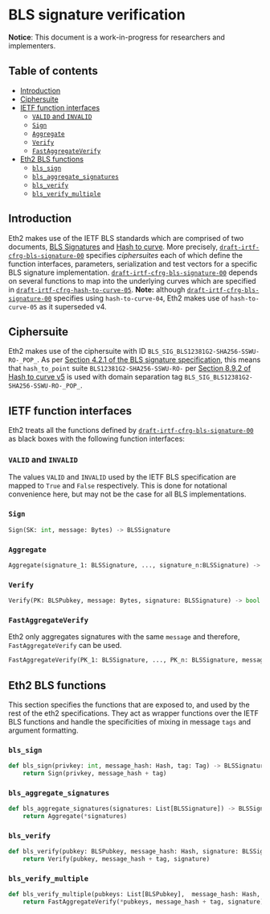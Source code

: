 # BLS signature verification

**Notice**: This document is a work-in-progress for researchers and implementers.

## Table of contents
<!-- TOC -->

- [Introduction](#introduction)
- [Ciphersuite](#ciphersuite)
- [IETF function interfaces](#ietf-function-interfaces)
    - [`VALID` and `INVALID`](#valid-and-invalid)
    - [`Sign`](#sign)
    - [`Aggregate`](#aggregate)
    - [`Verify`](#verify)
    - [`FastAggregateVerify`](#fastaggregateverify)
- [Eth2 BLS functions](#eth2-bls-functions)
    - [`bls_sign`](#bls-sign)
    - [`bls_aggregate_signatures`](#bls-aggregate-signatures)
    - [`bls_verify`](#bls-verify)
    - [`bls_verify_multiple`](#bls-verify-multiple)

<!-- /TOC -->

## Introduction

Eth2 makes use of the IETF BLS standards which are comprised of two documents, [BLS Signatures](https://tools.ietf.org/html/draft-irtf-cfrg-bls-signature-00) and [Hash to curve](https://tools.ietf.org/html/draft-irtf-cfrg-hash-to-curve-05). More precisely, [`draft-irtf-cfrg-bls-signature-00`](https://tools.ietf.org/html/draft-irtf-cfrg-bls-signature-00) specifies *ciphersuites* each of which define the function interfaces, parameters, serialization and test vectors for a specific BLS signature implementation. [`draft-irtf-cfrg-bls-signature-00`](https://tools.ietf.org/html/draft-irtf-cfrg-bls-signature-00) depends on several functions to map into the underlying curves which are specified in [`draft-irtf-cfrg-hash-to-curve-05`](https://tools.ietf.org/html/draft-irtf-cfrg-hash-to-curve-05). **Note:** although [`draft-irtf-cfrg-bls-signature-00`](https://tools.ietf.org/html/draft-irtf-cfrg-bls-signature-00) specifies using `hash-to-curve-04`, Eth2 makes use of `hash-to-curve-05` as it superseded v4.

## Ciphersuite

Eth2 makes use of the ciphersuite with ID `BLS_SIG_BLS12381G2-SHA256-SSWU-RO-_POP_`. As per [Section 4.2.1 of the BLS signature specification](https://tools.ietf.org/html/draft-irtf-cfrg-bls-signature-00#section-4.2.1), this means that `hash_to_point` suite `BLS12381G2-SHA256-SSWU-RO-` per [Section 8.9.2 of Hash to curve v5](https://tools.ietf.org/html/draft-irtf-cfrg-hash-to-curve-05#section-8.9.2) is used with domain separation tag `BLS_SIG_BLS12381G2-SHA256-SSWU-RO-_POP_`.

## IETF function interfaces

Eth2 treats all the functions defined by [`draft-irtf-cfrg-bls-signature-00`](https://tools.ietf.org/html/draft-irtf-cfrg-bls-signature-00) as black boxes with the following function interfaces:

### `VALID` and `INVALID`

The values `VALID` and `INVALID` used by the  IETF BLS specification are mapped to `True` and `False` respectively. This is done for notational convenience here, but may not be the case for all BLS implementations.

### `Sign`

```python
Sign(SK: int, message: Bytes) -> BLSSignature
```

### `Aggregate`

```python
Aggregate(signature_1: BLSSignature, ..., signature_n:BLSSignature) -> BLSSignature
```

### `Verify`

```python
Verify(PK: BLSPubkey, message: Bytes, signature: BLSSignature) -> bool
```

### `FastAggregateVerify`

Eth2 only aggregates signatures with the same `message` and therefore, `FastAggregateVerify` can be used.

```python
FastAggregateVerify(PK_1: BLSSignature, ..., PK_n: BLSSignature, message: Bytes, signature: BLSSignature) -> bool
```

## Eth2 BLS functions

This section specifies the functions that are exposed to, and used by the rest of the eth2 specifications. They act as wrapper functions over the IETF BLS functions and handle the specificities of mixing in message `tags` and argument formatting.

### `bls_sign`

```python
def bls_sign(privkey: int, message_hash: Hash, tag: Tag) -> BLSSignature:
    return Sign(privkey, message_hash + tag)
```

### `bls_aggregate_signatures`

```python
def bls_aggregate_signatures(signatures: List[BLSSignature]) -> BLSSignature:
    return Aggregate(*signatures)
```

### `bls_verify`

```python
def bls_verify(pubkey: BLSPubkey, message_hash: Hash, signature: BLSSignature, tag: Tag) -> bool:
    return Verify(pubkey, message_hash + tag, signature)
```

### `bls_verify_multiple`

```python
def bls_verify_multiple(pubkeys: List[BLSPubkey],  message_hash: Hash, signature: BLSSignature, tag: Tag) -> bool:
    return FastAggregateVerify(*pubkeys, message_hash + tag, signature)
```
